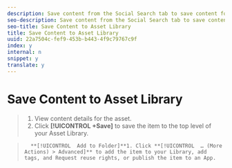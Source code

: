 ```yaml
---
description: Save content from the Social Search tab to save content for use in Apps.
seo-description: Save content from the Social Search tab to save content for use in Apps.
seo-title: Save Content to Asset Library
title: Save Content to Asset Library
uuid: 22a7504c-fef9-453b-b443-4f9c79767c9f
index: y
internal: n
snippet: y
translate: y
---
```


# Save Content to Asset Library


>1. View content details for the asset.
>1. Click **[!UICONTROL  +Save]** to save the item to the top level of your Asset Library.

>       **[!UICONTROL  Add to Folder]**1. Click **[!UICONTROL  … (More Actions) > Advanced]** to add the item to your Library, add tags, and Request reuse rights, or publish the item to an App.
